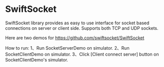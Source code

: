# SwiftSocket
SwiftSocket library provides as easy to use interface for socket based connections on server or client side. Supports both TCP and UDP sockets.

Here are two demos for https://github.com/swiftsocket/SwiftSocket

How to run:
1、Run SocketServerDemo on simulator.
2、Run SocketClientDemo on simulator.
3、Click [Client connect server] button on SocketClientDemo's simulator.
